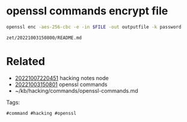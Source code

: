 # openssl commands encrypt file
```bash
openssl enc -aes-256-cbc -e -in $FILE -out outputfile -k password
```

` zet/20221003150800/README.md `

# Related

- [20221007220451](/zet/20221007220451/README.md) hacking notes node
- [20221003150801](/zet/20221003150801/README.md) openssl commands
- ~/kb/hacking/commands/openssl-commands.md

Tags:

    #command #hacking #openssl 
